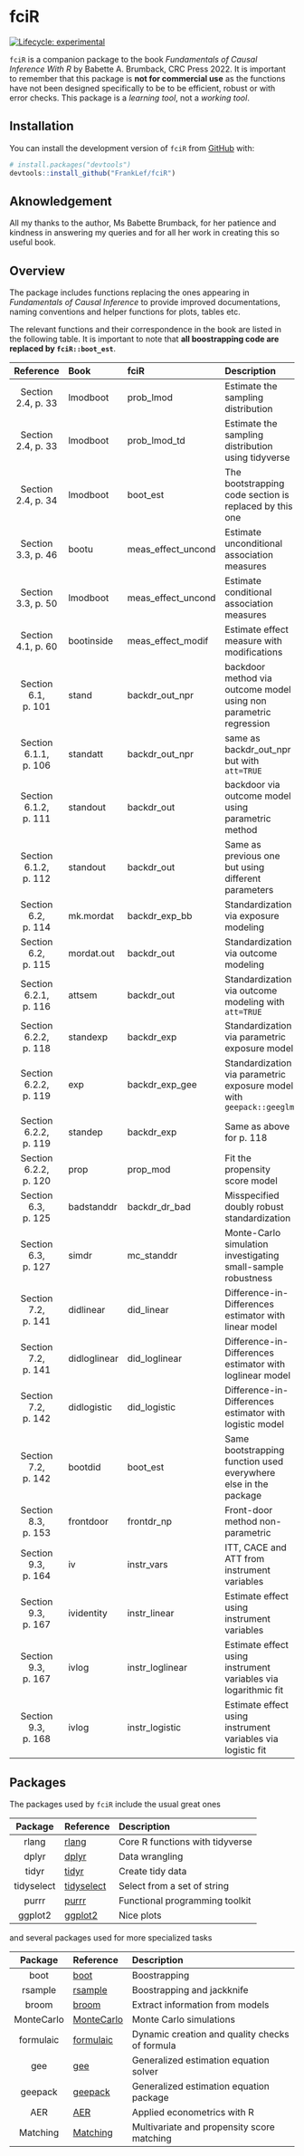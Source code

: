 
<!-- README.md is generated from README.Rmd. Please edit that file -->

# fciR

<!-- badges: start -->

[![Lifecycle:
experimental](https://img.shields.io/badge/lifecycle-experimental-orange.svg)](https://lifecycle.r-lib.org/articles/stages.html#experimental)
<!-- badges: end -->

`fciR` is a companion package to the book *Fundamentals of Causal
Inference With R* by Babette A. Brumback, CRC Press 2022. It is
important to remember that this package is **not for commercial use** as
the functions have not been designed specifically to be to be efficient,
robust or with error checks. This package is a *learning tool*, not a
*working tool*.

## Installation

You can install the development version of `fciR` from
[GitHub](https://github.com/) with:

``` r
# install.packages("devtools")
devtools::install_github("FrankLef/fciR")
```

## Aknowledgement

All my thanks to the author, Ms Babette Brumback, for her patience and
kindness in answering my queries and for all her work in creating this
so useful book.

## Overview

The package includes functions replacing the ones appearing in
*Fundamentals of Causal Inference* to provide improved documentations,
naming conventions and helper functions for plots, tables etc.

The relevant functions and their correspondence in the book are listed
in the following table. It is important to note that **all boostrapping
code are replaced by `fciR::boot_est`**.

|       Reference       | Book         | fciR               | Description                                                          |
|:---------------------:|:-------------|:-------------------|:---------------------------------------------------------------------|
|  Section 2.4, p. 33   | lmodboot     | prob_lmod          | Estimate the sampling distribution                                   |
|  Section 2.4, p. 33   | lmodboot     | prob_lmod_td       | Estimate the sampling distribution using tidyverse                   |
|  Section 2.4, p. 34   | lmodboot     | boot_est           | The bootstrapping code section is replaced by this one               |
|  Section 3.3, p. 46   | bootu        | meas_effect_uncond | Estimate unconditional association measures                          |
|  Section 3.3, p. 50   | lmodboot     | meas_effect_uncond | Estimate conditional association measures                            |
|  Section 4.1, p. 60   | bootinside   | meas_effect_modif  | Estimate effect measure with modifications                           |
|  Section 6.1, p. 101  | stand        | backdr_out_npr     | backdoor method via outcome model using non parametric regression    |
| Section 6.1.1, p. 106 | standatt     | backdr_out_npr     | same as backdr_out_npr but with `att=TRUE`                           |
| Section 6.1.2, p. 111 | standout     | backdr_out         | backdoor via outcome model using parametric method                   |
| Section 6.1.2, p. 112 | standout     | backdr_out         | Same as previous one but using different parameters                  |
|  Section 6.2, p. 114  | mk.mordat    | backdr_exp_bb      | Standardization via exposure modeling                                |
|  Section 6.2, p. 115  | mordat.out   | backdr_out         | Standardization via outcome modeling                                 |
| Section 6.2.1, p. 116 | attsem       | backdr_out         | Standardization via outcome modeling with `att=TRUE`                 |
| Section 6.2.2, p. 118 | standexp     | backdr_exp         | Standardization via parametric exposure model                        |
| Section 6.2.2, p. 119 | exp          | backdr_exp_gee     | Standardization via parametric exposure model with `geepack::geeglm` |
| Section 6.2.2, p. 119 | standep      | backdr_exp         | Same as above for p. 118                                             |
| Section 6.2.2, p. 120 | prop         | prop_mod           | Fit the propensity score model                                       |
|  Section 6.3, p. 125  | badstanddr   | backdr_dr_bad      | Misspecified doubly robust standardization                           |
|  Section 6.3, p. 127  | simdr        | mc_standdr         | Monte-Carlo simulation investigating small-sample robustness         |
|  Section 7.2, p. 141  | didlinear    | did_linear         | Difference-in-Differences estimator with linear model                |
|  Section 7.2, p. 141  | didloglinear | did_loglinear      | Difference-in-Differences estimator with loglinear model             |
|  Section 7.2, p. 142  | didlogistic  | did_logistic       | Difference-in-Differences estimator with logistic model              |
|  Section 7.2, p. 142  | bootdid      | boot_est           | Same bootstrapping function used everywhere else in the package      |
|  Section 8.3, p. 153  | frontdoor    | frontdr_np         | Front-door method non-parametric                                     |
|  Section 9.3, p. 164  | iv           | instr_vars         | ITT, CACE and ATT from instrument variables                          |
|  Section 9.3, p. 167  | ividentity   | instr_linear       | Estimate effect using instrument variables                           |
|  Section 9.3, p. 167  | ivlog        | instr_loglinear    | Estimate effect using instrument variables via logarithmic fit       |
|  Section 9.3, p. 168  | ivlog        | instr_logistic     | Estimate effect using instrument variables via logistic fit          |

## Packages

The packages used by `fciR` include the usual great ones

|  Package   | Reference                                  | Description                     |
|:----------:|:-------------------------------------------|:--------------------------------|
|   rlang    | [rlang](https://rlang.r-lib.org)           | Core R functions with tidyverse |
|   dplyr    | [dplyr](https://dplyr.tidyverse.org)       | Data wrangling                  |
|   tidyr    | [tidyr](https://tidyr.tidyverse.org)       | Create tidy data                |
| tidyselect | [tidyselect](https://tidyselect.r-lib.org) | Select from a set of string     |
|   purrr    | [purrr](https://purrr.tidyverse.org)       | Functional programming toolkit  |
|  ggplot2   | [ggplot2](https://ggplot2.tidyverse.org)   | Nice plots                      |

and several packages used for more specialized tasks

|  Package   | Reference                                                               | Description                                    |
|:----------:|:------------------------------------------------------------------------|:-----------------------------------------------|
|    boot    | [boot](https://cran.rstudio.com/web/packages/boot/index.html)           | Boostrapping                                   |
|  rsample   | [rsample](https://rsample.tidymodels.org)                               | Boostrapping and jackknife                     |
|   broom    | [broom](https://broom.tidymodels.org)                                   | Extract information from models                |
| MonteCarlo | [MonteCarlo](https://github.com/FunWithR/MonteCarlo)                    | Monte Carlo simulations                        |
| formulaic  | [formulaic](https://dachosen1.github.io/formulaic/index.html)           | Dynamic creation and quality checks of formula |
|    gee     | [gee](https://cran.rstudio.com/web/packages/gee/index.html)             | Generalized estimation equation solver         |
|  geepack   | [geepack](https://cran.rstudio.com/web/packages/geepack/index.html)     | Generalized estimation equation package        |
|    AER     | [AER](https://cran.r-project.org/web/packages/AER/index.html)           | Applied econometrics with R                    |
|  Matching  | [Matching](https://cran.r-project.org/web/packages/Matching/index.html) | Multivariate and propensity score matching     |
